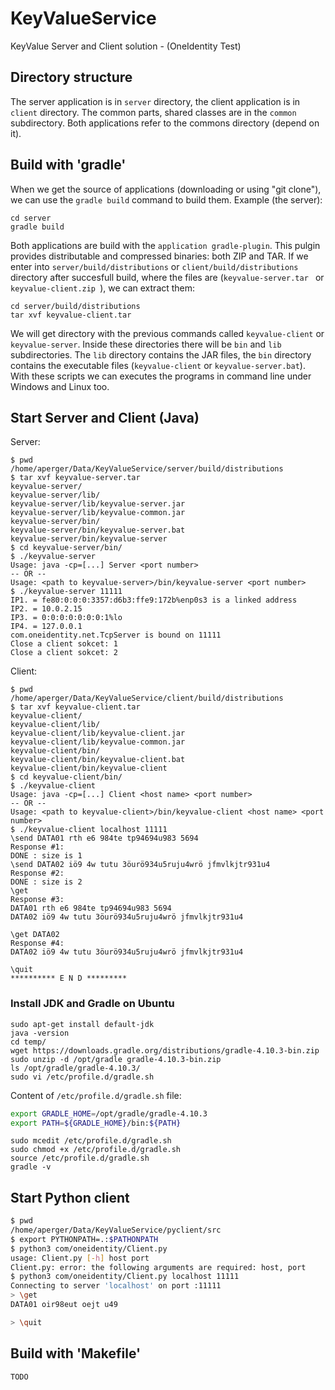 # KeyValueService
KeyValue Server and Client solution - (OneIdentity Test) 

## Directory structure
The server application is in `server` directory, the client application is in ` client` directory. The common parts, shared classes are in the `common` subdirectory. Both applications refer to the commons directory (depend on it).

## Build with 'gradle'
When we get the source of applications (downloading or using "git clone"), we can use the `gradle build` command to build them. Example (the server):

```shell
cd server
gradle build
```

Both applications are build with the `application gradle-plugin`. This pulgin provides distributable and compressed binaries: both ZIP and TAR. If we enter into `server/build/distributions` or `client/build/distributions` directory after succesfull build, where the files are (`keyvalue-server.tar ` or `keyvalue-client.zip `), we can extract them:

```shell
cd server/build/distributions
tar xvf keyvalue-client.tar

```  

We will get directory with the previous commands called `keyvalue-client` or `keyvalue-server`. Inside these directories there will be `bin` and `lib` subdirectories. The `lib` directory contains the JAR files, the `bin` directory contains the executable files (`keyvalue-client` or `keyvalue-server.bat`). With these scripts we can executes the programs in command line under Windows and Linux too.

## Start Server and Client (Java)

Server:

```shell
$ pwd
/home/aperger/Data/KeyValueService/server/build/distributions
$ tar xvf keyvalue-server.tar
keyvalue-server/
keyvalue-server/lib/
keyvalue-server/lib/keyvalue-server.jar
keyvalue-server/lib/keyvalue-common.jar
keyvalue-server/bin/
keyvalue-server/bin/keyvalue-server.bat
keyvalue-server/bin/keyvalue-server
$ cd keyvalue-server/bin/
$ ./keyvalue-server
Usage: java -cp=[...] Server <port number>
-- OR --
Usage: <path to keyvalue-server>/bin/keyvalue-server <port number>
$ ./keyvalue-server 11111
IP1. = fe80:0:0:0:3357:d6b3:ffe9:172b%enp0s3 is a linked address
IP2. = 10.0.2.15
IP3. = 0:0:0:0:0:0:0:1%lo
IP4. = 127.0.0.1
com.oneidentity.net.TcpServer is bound on 11111
Close a client sokcet: 1
Close a client sokcet: 2
```

Client:

```shell
$ pwd
/home/aperger/Data/KeyValueService/client/build/distributions
$ tar xvf keyvalue-client.tar 
keyvalue-client/
keyvalue-client/lib/
keyvalue-client/lib/keyvalue-client.jar
keyvalue-client/lib/keyvalue-common.jar
keyvalue-client/bin/
keyvalue-client/bin/keyvalue-client.bat
keyvalue-client/bin/keyvalue-client
$ cd keyvalue-client/bin/
$ ./keyvalue-client
Usage: java -cp=[...] Client <host name> <port number>
-- OR --
Usage: <path to keyvalue-client>/bin/keyvalue-client <host name> <port number>
$ ./keyvalue-client localhost 11111
\send DATA01 rth e6 984te tp94694u983 5694
Response #1:	
DONE : size is 1
\send DATA02 iö9 4w tutu 3öurö934u5ruju4wrö jfmvlkjtr931u4
Response #2:	
DONE : size is 2
\get
Response #3:	
DATA01 rth e6 984te tp94694u983 5694
DATA02 iö9 4w tutu 3öurö934u5ruju4wrö jfmvlkjtr931u4

\get DATA02
Response #4:	
DATA02 iö9 4w tutu 3öurö934u5ruju4wrö jfmvlkjtr931u4

\quit
********** E N D *********
```

### Install JDK and Gradle on Ubuntu

```shell
sudo apt-get install default-jdk
java -version
cd temp/
wget https://downloads.gradle.org/distributions/gradle-4.10.3-bin.zip
sudo unzip -d /opt/gradle gradle-4.10.3-bin.zip 
ls /opt/gradle/gradle-4.10.3/
sudo vi /etc/profile.d/gradle.sh
```
Content of `/etc/profile.d/gradle.sh` file:
```bash
export GRADLE_HOME=/opt/gradle/gradle-4.10.3
export PATH=${GRADLE_HOME}/bin:${PATH}
```

```shell
sudo mcedit /etc/profile.d/gradle.sh
sudo chmod +x /etc/profile.d/gradle.sh
source /etc/profile.d/gradle.sh 
gradle -v
```

## Start Python client

```bash
$ pwd
/home/aperger/Data/KeyValueService/pyclient/src
$ export PYTHONPATH=.:$PATHONPATH
$ python3 com/oneidentity/Client.py 
usage: Client.py [-h] host port
Client.py: error: the following arguments are required: host, port
$ python3 com/oneidentity/Client.py localhost 11111
Connecting to server 'localhost' on port :11111
> \get
DATA01 oir98eut oejt u49 

> \quit
```

## Build with 'Makefile'

`TODO`
